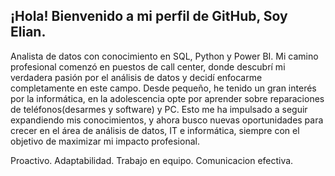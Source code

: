 ## ¡Hola! Bienvenido a mi perfil de GitHub, Soy Elian.

Analista de datos con conocimiento en SQL, Python y Power BI. 
Mi camino profesional comenzó en puestos de call center, donde descubrí mi verdadera pasión por el análisis de datos y decidí enfocarme completamente en este campo. 
Desde pequeño, he tenido un gran interés por la informática, en la adolescencia opte por aprender sobre reparaciones de teléfonos(desarmes y software) y PC. Esto me ha impulsado a seguir expandiendo mis conocimientos, y ahora busco nuevas oportunidades para crecer en el área de análisis de datos, IT e informática, siempre con el objetivo de maximizar mi impacto profesional.

Proactivo.
Adaptabilidad.
Trabajo en equipo.
Comunicacion efectiva.
<!---
eliancba/eliancba is a ✨ special ✨ repository because its `README.md` (this file) appears on your GitHub profile.
You can click the Preview link to take a look at your changes.
--->

